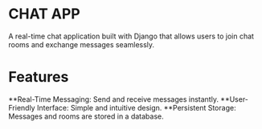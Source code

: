# CHAT APP
A real-time chat application built with Django that allows users to join chat rooms and exchange messages seamlessly.
# Features
 **Real-Time Messaging: Send and receive messages instantly.
 **User-Friendly Interface: Simple and intuitive design.
 **Persistent Storage: Messages and rooms are stored in a database.
